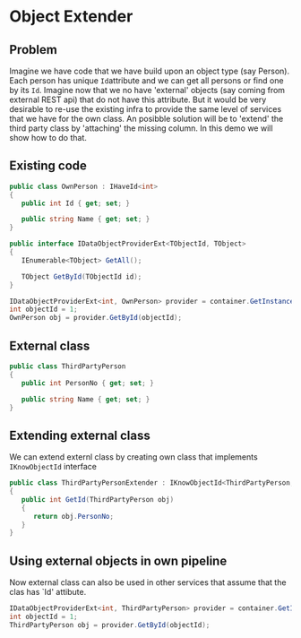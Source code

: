 # Object Extender

## Problem
Imagine we have code that we have build upon an object type (say Person). Each person has unique `Id`attribute and we can get all persons or find one 
by its `Id`. Imagine now that we no have 'external' objects (say coming from external REST api) that do not have this attribute. But it would be very 
desirable to re-use the existing infra to provide the same level of services that we have for the own class. An posibble solution will be to 'extend' the 
third party class by 'attaching' the missing column. In this demo we will show how to do that. 

## Existing code

```csharp
public class OwnPerson : IHaveId<int>
{
   public int Id { get; set; }

   public string Name { get; set; }
}

public interface IDataObjectProviderExt<TObjectId, TObject>
{
   IEnumerable<TObject> GetAll();

   TObject GetById(TObjectId id);
}

IDataObjectProviderExt<int, OwnPerson> provider = container.GetInstance<IDataObjectProviderExt<int, OwnPerson>>();
int objectId = 1;
OwnPerson obj = provider.GetById(objectId);
```

## External class

```csharp
public class ThirdPartyPerson
{
   public int PersonNo { get; set; }

   public string Name { get; set; }
}
```

## Extending external class

We can extend externl class by creating own class that implements `IKnowObjectId` interface

```csharp
public class ThirdPartyPersonExtender : IKnowObjectId<ThirdPartyPerson, int>
{
   public int GetId(ThirdPartyPerson obj)
   {
      return obj.PersonNo;
   }
}
```

## Using external objects in own pipeline

Now external class can also be used in other services that assume that the clas has `Id' attibute.

```csharp
IDataObjectProviderExt<int, ThirdPartyPerson> provider = container.GetInstance<IDataObjectProviderExt<int, ThirdPartyPerson>>();
int objectId = 1;
ThirdPartyPerson obj = provider.GetById(objectId);
```
